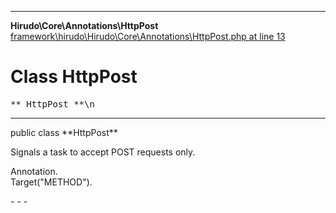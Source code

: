 - - -

**Hirudo\Core\Annotations\HttpPost**
<a href="https://github.com/JeyDotC/Hirudo-docs/blob/master/source/framework/hirudo/Hirudo/Core/Annotations/HttpPost.php.md#line13" class="location">framework\hirudo\Hirudo\Core\Annotations\HttpPost.php at line 13</a>

# Class HttpPost #

<pre class="tree">** HttpPost **\n</pre>

- - -

<p class="signature">public  class **HttpPost**</p>

<div class="comment" id="overview_description"><p>Signals a task to accept POST requests only.</p></div>

<dl>
<dt>Annotation.</dt>
<dt>Target("METHOD").</dt>
</dl>
- - -

